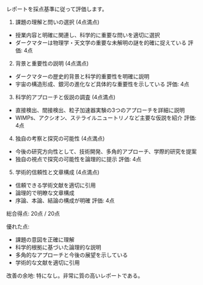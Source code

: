 レポートを採点基準に従って評価します。

1. 課題の理解と問いの選択 (4点満点)
- 授業内容と明確に関連し、科学的に重要な問いを適切に選択
- ダークマターは物理学・天文学の重要な未解明の謎を的確に捉えている
評価: 4点

2. 背景と重要性の説明 (4点満点)
- ダークマターの歴史的背景と科学的重要性を明確に説明
- 宇宙の構造形成、銀河の進化など具体的な重要性を示している
評価: 4点

3. 科学的アプローチと仮説の調査 (4点満点)
- 直接検出、間接検出、粒子加速器実験の3つのアプローチを詳細に説明
- WIMPs、アクシオン、ステライルニュートリノなど主要な仮説を紹介
評価: 4点

4. 独自の考察と探究の可能性 (4点満点)
- 今後の研究方向性として、技術開発、多角的アプローチ、学際的研究を提案
- 独自の視点で探究の可能性を論理的に提示
評価: 4点

5. 学術的信頼性と文章構成 (4点満点)
- 信頼できる学術文献を適切に引用
- 論理的で明瞭な文章構成
- 序論、本論、結論の構成が明確
評価: 4点

総合得点: 20点 / 20点

優れた点:
- 課題の意図を正確に理解
- 科学的根拠に基づいた論理的な説明
- 多角的なアプローチと今後の展望を示している
- 学術的な文献を適切に引用

改善の余地:
特になし。非常に質の高いレポートである。